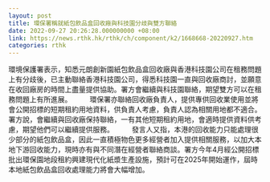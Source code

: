 ```yaml
---
layout: post
title: 環保署稱就紙包飲品盒回收廠與科技園分歧與雙方聯絡
date: 2022-09-27 20:26:28.000000000 +08:00
link: https://news.rthk.hk/rthk/ch/component/k2/1668668-20220927.htm
categories: rthk
---
```


環境保護署表示，知悉元朗創新園紙包飲品盒回收廠與香港科技園公司在租務問題上有分歧後，已主動聯絡香港科技園公司，得悉科技園一直與回收廠商討，並願意在收回廠房的時間上盡量提供協助。署方會繼續與科技園聯絡，期望雙方可以在租務問題上有所進展。
　　 
環保署亦聯絡回收廠負責人，提供專供回收業使用並將會公開招標的短期租約用地資料，供負責人考慮，負責人認為相關用地都不適合。署方說，會繼續與回收廠保持聯絡，一有其他短期租約用地，會適時提供資料供考慮，期望他們可以繼續提供服務。
　　 
發言人又指，本港的回收能力只能處理很少部分的紙包飲品盒，因此一直積極物色更多經營者加入提供相關服務，以加大本地下游回收能力，現時亦有與不同潛在經營者聯絡商談。署方今年4月經公開招標批出環保園地段租約興建現代化紙漿生產設施，預計可在2025年開始運作，屆時本地紙包飲品盒回收處理能力將會大幅增加。
